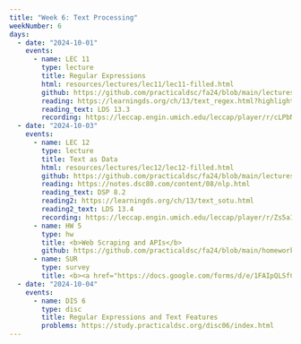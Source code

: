 ```yaml
---
title: "Week 6: Text Processing"
weekNumber: 6
days:
  - date: "2024-10-01"
    events:
      - name: LEC 11
        type: lecture
        title: Regular Expressions
        html: resources/lectures/lec11/lec11-filled.html
        github: https://github.com/practicaldsc/fa24/blob/main/lectures/lec11/
        reading: https://learningds.org/ch/13/text_regex.html?highlight=regular%20expressions
        reading_text: LDS 13.3
        recording: https://leccap.engin.umich.edu/leccap/player/r/cLPbN6
  - date: "2024-10-03"
    events:
      - name: LEC 12
        type: lecture
        title: Text as Data
        html: resources/lectures/lec12/lec12-filled.html
        github: https://github.com/practicaldsc/fa24/blob/main/lectures/lec12/
        reading: https://notes.dsc80.com/content/08/nlp.html
        reading_text: DSP 8.2
        reading2: https://learningds.org/ch/13/text_sotu.html
        reading2_text: LDS 13.4
        recording: https://leccap.engin.umich.edu/leccap/player/r/Zs5a1f
      - name: HW 5
        type: hw
        title: <b>Web Scraping and APIs</b>
        github: https://github.com/practicaldsc/fa24/blob/main/homeworks/hw05/hw05.ipynb
      - name: SUR
        type: survey
        title: <b><a href="https://docs.google.com/forms/d/e/1FAIpQLSfCT2TfFUWF0gbnfuV_at0bG3w0Za9-KuLIA7cpZm0NL5jbKQ/viewform">Pre-Midterm Survey</a></b>
  - date: "2024-10-04"
    events:
      - name: DIS 6
        type: disc
        title: Regular Expressions and Text Features
        problems: https://study.practicaldsc.org/disc06/index.html
---
```

